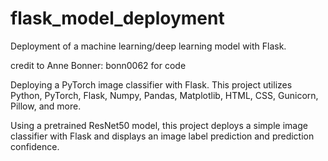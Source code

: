 # flask_model_deployment
Deployment of a machine learning/deep learning model with Flask. 

credit to Anne Bonner: bonn0062 for code


Deploying a PyTorch image classifier with Flask. 
This project utilizes Python, PyTorch, Flask, Numpy, Pandas, Matplotlib, HTML, CSS, Gunicorn, Pillow, and more.

Using a pretrained ResNet50 model, this project deploys a simple image classifier with Flask and displays an image label prediction and prediction confidence.
